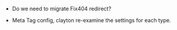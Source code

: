 * Do we need to migrate Fix404 redirect?

* Meta Tag config, clayton re-examine the settings for each type. 
